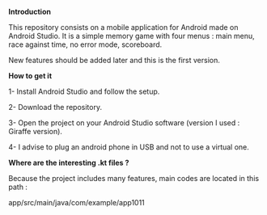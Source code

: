 **Introduction**

This repository consists on a mobile application for Android made on Android Studio. It is a simple memory game with four menus : main menu, race against time, no error mode, scoreboard. 

New features should be added later and this is the first version.

**How to get it**

1- Install Android Studio and follow the setup.

2- Download the repository.

3- Open the project on your Android Studio software (version I used : Giraffe version).

4- I advise to plug an android phone in USB and not to use a virtual one. 

**Where are the interesting .kt files ?**

Because the project includes many features, main codes are located in this path : 

app/src/main/java/com/example/app1011
